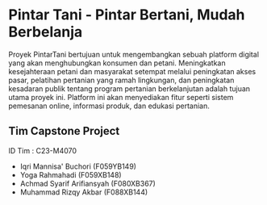 # Pintar Tani - Pintar Bertani, Mudah Berbelanja

Proyek PintarTani bertujuan untuk mengembangkan sebuah platform digital yang akan menghubungkan konsumen dan petani. Meningkatkan kesejahteraan petani dan masyarakat setempat melalui peningkatan akses pasar, pelatihan pertanian yang ramah lingkungan, dan peningkatan kesadaran publik tentang program pertanian berkelanjutan adalah tujuan utama proyek ini.
Platform ini akan menyediakan fitur seperti sistem pemesanan online, informasi produk, dan edukasi pertanian.

## Tim Capstone Project

ID Tim : C23-M4070

- Iqri Mannisa' Buchori (F059YB149)
- Yoga Rahmahadi (F059XB148)
- Achmad Syarif Arifiansyah (F080XB367)
- Muhammad Rizqy Akbar (F088XB144)
